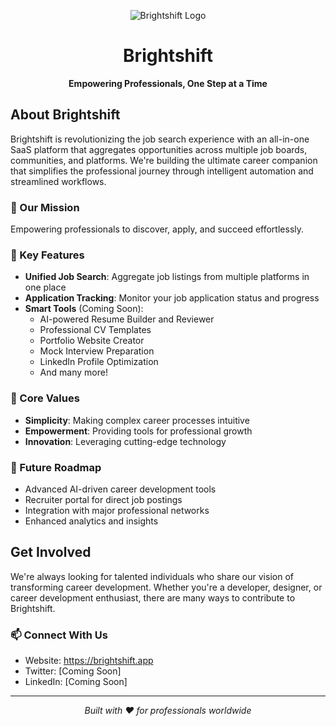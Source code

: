 <p align="center">
  <img src="logo.png" alt="Brightshift Logo">
</p>

<h1 align="center">Brightshift</h1>
<p align="center">
  <strong>Empowering Professionals, One Step at a Time</strong>
</p>

## About Brightshift

Brightshift is revolutionizing the job search experience with an all-in-one SaaS platform that aggregates opportunities across multiple job boards, communities, and platforms. We're building the ultimate career companion that simplifies the professional journey through intelligent automation and streamlined workflows.

### 🎯 Our Mission

Empowering professionals to discover, apply, and succeed effortlessly.

### 🌟 Key Features

- **Unified Job Search**: Aggregate job listings from multiple platforms in one place
- **Application Tracking**: Monitor your job application status and progress
- **Smart Tools** (Coming Soon):
  - AI-powered Resume Builder and Reviewer
  - Professional CV Templates
  - Portfolio Website Creator
  - Mock Interview Preparation
  - LinkedIn Profile Optimization
  - And many more!

### 💫 Core Values

- **Simplicity**: Making complex career processes intuitive
- **Empowerment**: Providing tools for professional growth
- **Innovation**: Leveraging cutting-edge technology

### 🚀 Future Roadmap

- Advanced AI-driven career development tools
- Recruiter portal for direct job postings
- Integration with major professional networks
- Enhanced analytics and insights

## Get Involved

We're always looking for talented individuals who share our vision of transforming career development. Whether you're a developer, designer, or career development enthusiast, there are many ways to contribute to Brightshift.

### 📫 Connect With Us

- Website: https://brightshift.app
- Twitter: [Coming Soon]
- LinkedIn: [Coming Soon]

---

<p align="center">
  <i>Built with ❤️ for professionals worldwide</i>
</p>
